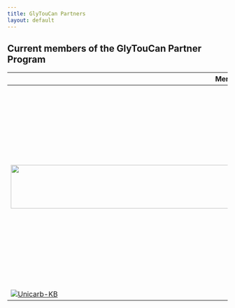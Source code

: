 ```yaml
---
title: GlyTouCan Partners
layout: default
---
```

## Current members of the GlyTouCan Partner Program

Member  | About | Sponsor 
-------- | --- | ------- 
<img src="http://glytoucan.github.io/images/Partner/partner-unicarbdb.png" width="1000" height="100"> <a href="http://unicarb-db.expasy.org/"></a>  | In the endeavour to make glycomics a part of mainstream life science research, we believe that it is important to assemble glycan structure databases together with the experimental attributes this data has generated. <br> See more [details](http://unicarb-db.expasy.org/about#sthash.lggrU6W7.dpuf) | --
[![Unicarb-KB](http://glytoucan.github.io/images/Partner/partner-unicarbkb.png)](http://www.unicarbkb.org/) | -- | --
